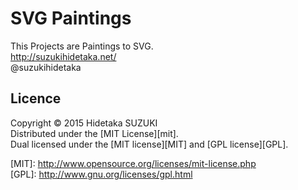 # SVG Paintings
This Projects are Paintings to SVG.  
http://suzukihidetaka.net/  
@suzukihidetaka  
 
## Licence
Copyright &copy; 2015 Hidetaka SUZUKI  
Distributed under the [MIT License][mit].  
Dual licensed under the [MIT license][MIT] and [GPL license][GPL].  
 
[MIT]: <a href="http://www.opensource.org/licenses/mit-license.php" target="_blank" rel="noreferrer" style="cursor:help;display:inline !important;">http://www.opensource.org/licenses/mit-license.php</a>  
[GPL]: <a href="http://www.gnu.org/licenses/gpl.html" target="_blank" rel="noreferrer" style="cursor:help;display:inline !important;">http://www.gnu.org/licenses/gpl.html</a>